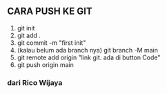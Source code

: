 ## CARA PUSH KE GIT

1. git init
2. git add .
3. git commit -m "first init"
4. (kalau belum ada branch nya) git branch -M main
5. git remote add origin "link git. ada di button Code"
6. git push origin main

### dari Rico Wijaya